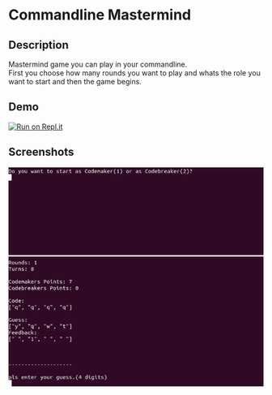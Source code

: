 # Commandline Mastermind
## Description
Mastermind game you can play in your commandline. <br/>
First you choose how many rounds you want to play and whats the role you want to start and then the game begins.
## Demo
[![Run on Repl.it](https://repl.it/badge/github/LucaBla/commandline-hangman)](https://replit.com/@Lugga/commandline-mastermind)
## Screenshots
<img src="preview_imgs/mm1.png">
<img src="preview_imgs/mm2.png">
